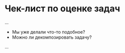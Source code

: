 # Чек-лист по оценке задач

...

- Мы уже делали что-то подобное?
- Можно ли декомпозировать задачу?

...